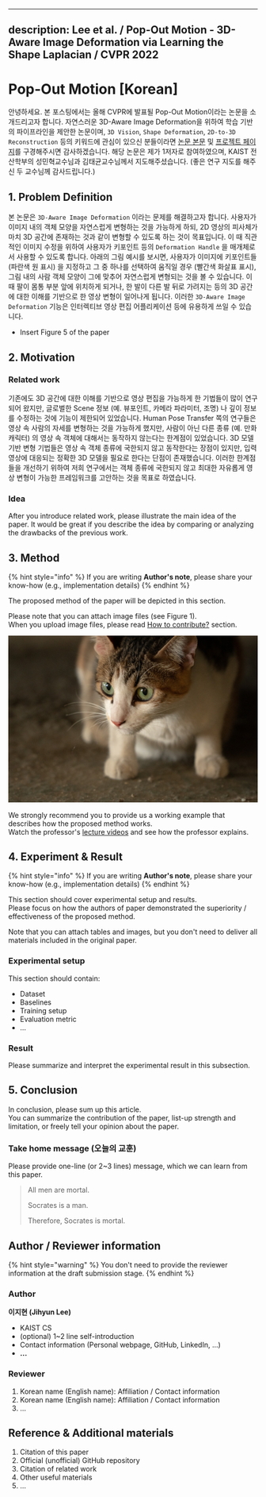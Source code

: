 
---
description: Lee et al. / Pop-Out Motion - 3D-Aware Image Deformation via Learning the Shape Laplacian / CVPR 2022
---

# Pop-Out Motion \[Korean\]

안녕하세요. 본 포스팅에서는 올해 CVPR에 발표될 Pop-Out Motion이라는 논문을 소개드리고자 합니다. 자연스러운 3D-Aware Image Deformation을 위하여 학습 기반의 파이프라인을 제안한 논문이며, `3D Vision`, `Shape Deformation`, `2D-to-3D Reconstruction` 등의 키워드에 관심이 있으신 분들이라면 [논문 본문](https://arxiv.org/pdf/2203.15235.pdf) 및 [프로젝트 페이지](https://jyunlee.github.io/projects/pop-out-motion/)를 구경해주시면 감사하겠습니다. 해당 논문은 제가 1저자로 참여하였으며, KAIST 전산학부의 성민혁교수님과 김태균교수님께서 지도해주셨습니다. (좋은 연구 지도를 해주신 두 교수님께 감사드립니다.)

##  1. Problem Definition

본 논문은 `3D-Aware Image Deformation` 이라는 문제를 해결하고자 합니다. 사용자가 이미지 내의 객체 모양을 자연스럽게 변형하는 것을 가능하게 하되, 2D 영상의 피사체가 마치 3D 공간에 존재하는 것과 같이 변형할 수 있도록 하는 것이 목표입니다. 이 때 직관적인 이미지 수정을 위하여 사용자가 키포인트 등의 `Deformation Handle` 을 매개체로서 사용할 수 있도록 합니다. 아래의 그림 예시를 보시면, 사용자가 이미지에 키포인트들 (파란색 원 표시) 을 지정하고 그 중 하나를 선택하여 움직일 경우 (빨간색 화살표 표시), 그림 내의 사람 객체 모양이 그에 맞추어 자연스럽게 변형되는 것을 볼 수 있습니다. 이 때 팔이 몸통 부분 앞에 위치하게 되거나, 한 발이 다른 발 뒤로 가려지는 등의 3D 공간에 대한 이해를 기반으로 한 영상 변형이 일어나게 됩니다. 이러한 `3D-Aware Image Deformation` 기능은 인터렉티브 영상 편집 어플리케이션 등에 유용하게 쓰일 수 있습니다.

* Insert Figure 5 of the paper

## 2. Motivation

### Related work

기존에도 3D 공간에 대한 이해를 기반으로 영상 편집을 가능하게 한 기법들이 많이 연구되어 왔지만, 글로벌한 Scene 정보 (예. 뷰포인트, 카메라 파라미터, 조명) 나 깊이 정보를 수정하는 것에 기능이 제한되어 있었습니다. Human Pose Transfer 쪽의 연구들은 영상 속 사람의 자세를 변형하는 것을 가능하게 했지만, 사람이 아닌 다른 종류 (예. 만화 캐릭터) 의 영상 속 객체에 대해서는 동작하지 않는다는 한계점이 있었습니다. 3D 모델 기반 변형 기법들은 영상 속 객체 종류에 국한되지 않고 동작한다는 장점이 있지만, 입력 영상에 대응되는 정확한 3D 모델을 필요로 한다는 단점이 존재했습니다. 이러한 한계점들을 개선하기 위하여 저희 연구에서는 객체 종류에 국한되지 않고 최대한 자유롭게 영상 변형이 가능한 프레임워크를 고안하는 것을 목표로 하였습니다.

### Idea

After you introduce related work, please illustrate the main idea of the paper. It would be great if you describe the idea by comparing or analyzing the drawbacks of the previous work.

## 3. Method

{% hint style="info" %}
If you are writing **Author's note**, please share your know-how \(e.g., implementation details\)
{% endhint %}

The proposed method of the paper will be depicted in this section.

Please note that you can attach image files \(see Figure 1\).  
When you upload image files, please read [How to contribute?](../../how-to-contribute.md#image-file-upload) section.

![Figure 1: You can freely upload images in the manuscript.](../../.gitbook/assets/how-to-contribute/cat-example.jpg)

We strongly recommend you to provide us a working example that describes how the proposed method works.  
Watch the professor's [lecture videos](https://www.youtube.com/playlist?list=PLODUp92zx-j8z76RaVka54d3cjTx00q2N) and see how the professor explains.

## 4. Experiment & Result

{% hint style="info" %}
If you are writing **Author's note**, please share your know-how \(e.g., implementation details\)
{% endhint %}

This section should cover experimental setup and results.  
Please focus on how the authors of paper demonstrated the superiority / effectiveness of the proposed method.

Note that you can attach tables and images, but you don't need to deliver all materials included in the original paper.

### Experimental setup

This section should contain:

* Dataset
* Baselines
* Training setup
* Evaluation metric
* ...

### Result

Please summarize and interpret the experimental result in this subsection.

## 5. Conclusion

In conclusion, please sum up this article.  
You can summarize the contribution of the paper, list-up strength and limitation, or freely tell your opinion about the paper.

### Take home message \(오늘의 교훈\)

Please provide one-line \(or 2~3 lines\) message, which we can learn from this paper.

> All men are mortal.
>
> Socrates is a man.
>
> Therefore, Socrates is mortal.

## Author / Reviewer information

{% hint style="warning" %}
You don't need to provide the reviewer information at the draft submission stage.
{% endhint %}

### Author

**이지현 \(Jihyun Lee\)** 

* KAIST CS
* \(optional\) 1~2 line self-introduction
* Contact information \(Personal webpage, GitHub, LinkedIn, ...\)
* **...**

### Reviewer

1. Korean name \(English name\): Affiliation / Contact information
2. Korean name \(English name\): Affiliation / Contact information
3. ...

## Reference & Additional materials

1. Citation of this paper
2. Official \(unofficial\) GitHub repository
3. Citation of related work
4. Other useful materials
5. ...


